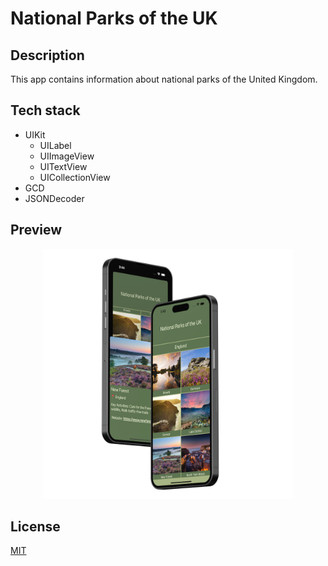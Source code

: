 # National Parks of the UK

## Description

This app contains information about national parks of the United Kingdom.

## Tech stack

- UIKit
    - UILabel
    - UIImageView
    - UITextView
    - UICollectionView
- GCD
- JSONDecoder

## Preview

<p align="center">
    <img src="media/parks-of-uk.png", width="400">
</p>

## License

[MIT](LICENSE)